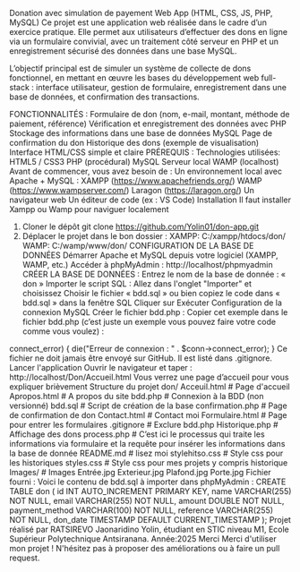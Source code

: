Donation avec simulation de payement Web App (HTML, CSS, JS, PHP, MySQL)
Ce projet est une application web réalisée dans le cadre d’un exercice pratique.
Elle permet aux utilisateurs d’effectuer des dons en ligne via un formulaire convivial, avec un traitement côté serveur en PHP et un enregistrement sécurisé des données dans une base MySQL.

L’objectif principal est de simuler un système de collecte de dons fonctionnel, en mettant en œuvre les bases du développement web full-stack : interface utilisateur, gestion de formulaire, enregistrement dans une base de données, et confirmation des transactions.

FONCTIONNALITÉS :
Formulaire de don (nom, e-mail, montant, méthode de paiement, référence)
Vérification et enregistrement des données avec PHP
Stockage des informations dans une base de données MySQL
Page de confirmation du don
Historique des dons (exemple de visualisation)
Interface HTML/CSS simple et claire
PRÉREQUIS :
Technologies utilisées:
HTML5 / CSS3
PHP (procédural)
MySQL
Serveur local WAMP (localhost)
Avant de commencer, vous avez besoin de :
Un environnement local avec Apache + MySQL :
XAMPP (https://www.apachefriends.org/)
WAMP (https://www.wampserver.com/)
Laragon (https://laragon.org/)
Un navigateur web
Un éditeur de code (ex : VS Code)
Installation
Il faut installer Xampp ou Wamp pour naviguer localement

1) Cloner le dépôt
git clone https://github.com/Yolin01/don-app.git
2) Déplacer le projet dans le bon dossier :
XAMPP: C:/xampp/htdocs/don/
WAMP: C:/wamp/www/don/
CONFIGURATION DE LA BASE DE DONNÉES
Démarrer Apache et MySQL depuis votre logiciel (XAMPP, WAMP, etc.)
Accéder à phpMyAdmin : http://localhost/phpmyadmin
CRÉER LA BASE DE DONNÉES :
Entrez le nom de la base de donnée : « don »
Importer le script SQL :
Allez dans l'onglet "Importer" et choisissez Choisir le fichier « bdd.sql » ou bien copiez le code dans « bdd.sql » dans la fenêtre SQL
Cliquer sur Exécuter
Configuration de la connexion MySQL
Créer le fichier bdd.php :
Copier cet exemple dans le fichier bdd.php (c’est juste un exemple vous pouvez faire votre code comme vous voulez) :

<?php
define("DB_HOST", "localhost"); 
define("DB_USER", "root"); 
define("DB_PASS", ""); 
define("DB_NAME", "don");

$conn = new mysqli(DB_HOST, DB_USER, DB_PASS, DB_NAME);

if ($conn->connect_error) {
    die("Erreur de connexion : " . $conn->connect_error);
}
Ce fichier ne doit jamais être envoyé sur GitHub. Il est listé dans .gitignore.

Lancer l'application
Ouvrir le navigateur et taper :
http://localhost/Don/Accueil.html
Vous verrez une page d’accueil pour vous expliquer brièvement

Structure du projet
don/
Acceuil.html               # Page d'accueil
Apropos.html               # A propos du site
bdd.php                    # Connexion à la BDD (non versionné)
bdd.sql                    # Script de création de la base
confirmation.php           # Page de confirmation de don
Contact.html               # Contact moi
Formulaire.html            # Page pour entrer les formulaires
.gitignore                 # Exclure bdd.php
Historique.php             # Affichage des dons
process.php                # C’est ici le processus qui traite les informations via formulaire et la requête pour insérer les informations dans la base de donnée
README.md                  # lisez moi
stylehitso.css             # Style css pour les historiques
styles.css                 # Style css pour mes projets y compris historique
Images/                    # Images
    Entrée.jpg 
    Exterieur.jpg
    Plafond.jpg
    Porte.jpg
Fichier fourni :
Voici le contenu de bdd.sql à importer dans phpMyAdmin :

CREATE TABLE don (
    id INT AUTO_INCREMENT PRIMARY KEY,
    name VARCHAR(255) NOT NULL,
    email VARCHAR(255) NOT NULL,
    amount DOUBLE NOT NULL,
    payment_method VARCHAR(100) NOT NULL,
    reference VARCHAR(255) NOT NULL,
    don_date TIMESTAMP DEFAULT CURRENT_TIMESTAMP
);
Projet réalisé par RATSIREVO Jaonaridino Yolin, étudiant en STIC niveau M1, Ecole Supérieur Polytechnique Antsiranana.
Année:2025

Merci
Merci d'utiliser mon projet ! N'hésitez pas à proposer des améliorations ou à faire un pull request.
